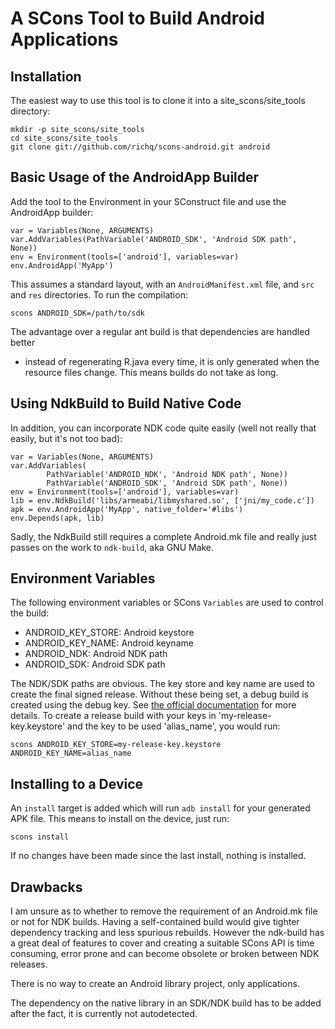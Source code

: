 # A SCons Tool to Build Android Applications

## Installation

The easiest way to use this tool is to clone it into a site_scons/site_tools
directory:

    mkdir -p site_scons/site_tools
    cd site_scons/site_tools
    git clone git://github.com/richq/scons-android.git android

## Basic Usage of the AndroidApp Builder

Add the tool to the Environment in your SConstruct file and use the AndroidApp
builder:

    var = Variables(None, ARGUMENTS)
    var.AddVariables(PathVariable('ANDROID_SDK', 'Android SDK path', None))
    env = Environment(tools=['android'], variables=var)
    env.AndroidApp('MyApp')

This assumes a standard layout, with an `AndroidManifest.xml` file, and `src`
and `res` directories. To run the compilation:

    scons ANDROID_SDK=/path/to/sdk

The advantage over a regular ant build is that dependencies are handled better
- instead of regenerating R.java every time, it is only generated when the
resource files change. This means builds do not take as long.

## Using NdkBuild to Build Native Code

In addition, you can incorporate NDK code quite easily (well not really that
easily, but it's not too bad):

    var = Variables(None, ARGUMENTS)
    var.AddVariables(
            PathVariable('ANDROID_NDK', 'Android NDK path', None))
            PathVariable('ANDROID_SDK', 'Android SDK path', None))
    env = Environment(tools=['android'], variables=var)
    lib = env.NdkBuild('libs/armeabi/libmyshared.so', ['jni/my_code.c'])
    apk = env.AndroidApp('MyApp', native_folder='#libs')
    env.Depends(apk, lib)

Sadly, the NdkBuild still requires a complete Android.mk file and really just
passes on the work to `ndk-build`, aka GNU Make.

## Environment Variables

The following environment variables or SCons `Variables` are used to control the build:

* ANDROID_KEY_STORE: Android keystore
* ANDROID_KEY_NAME: Android keyname
* ANDROID_NDK: Android NDK path
* ANDROID_SDK: Android SDK path

The NDK/SDK paths are obvious. The key store and key name are used to create
the final signed release. Without these being set, a debug build is created
using the debug key. See [the official documentation][1] for more details.
To create a release build with your keys in 'my-release-key.keystore' and the
key to be used 'alias_name', you would run:

    scons ANDROID_KEY_STORE=my-release-key.keystore ANDROID_KEY_NAME=alias_name

## Installing to a Device

An `install` target is added which will run `adb install` for your generated
APK file. This means to install on the device, just run:

    scons install

If no changes have been made since the last install, nothing is installed.

## Drawbacks

I am unsure as to whether to remove the requirement of an Android.mk file or
not for NDK builds. Having a self-contained build would give tighter dependency
tracking and less spurious rebuilds. However the ndk-build has a great deal of
features to cover and creating a suitable SCons API is time consuming, error
prone and can become obsolete or broken between NDK releases.

There is no way to create an Android library project, only applications.

The dependency on the native library in an SDK/NDK build has to be added after
the fact, it is currently not autodetected.

[1]: http://developer.android.com/guide/publishing/app-signing.html
